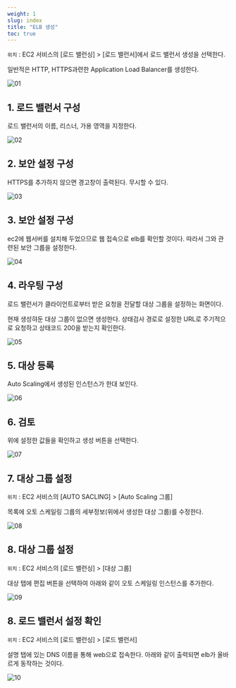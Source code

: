 ```yaml
---
weight: 1
slug: index
title: "ELB 생성"
toc: true
---
```


`위치` : EC2 서비스의 [로드 밸런싱] > [로드 밸런서]에서
로드 밸런서 생성을 선택한다.

일반적은 HTTP, HTTPS과련한 Application Load Balancer를 생성한다.

![01](/docs/infra/aws/ec2/elb/elbcreate/01.png)

## 1. 로드 밸런서 구성

로드 밸런서의 이름, 리스너, 가용 영역을 지정한다.

![02](/docs/infra/aws/ec2/elb/elbcreate/02.png)

## 2. 보안 설정 구성

HTTPS를 추가하지 않으면 경고창이 출력된다.
무시할 수 있다.

![03](/docs/infra/aws/ec2/elb/elbcreate/03.png)

## 3. 보안 설정 구성

ec2에 웹서버를 설치해 두었으므로 웹 접속으로 elb를 확인할 것이다.
따라서 그와 관련된 보안 그룹을 설정한다.

![04](/docs/infra/aws/ec2/elb/elbcreate/04.png)

## 4. 라우팅 구성

로드 밸런서가 클라이언트로부터 받은 요청을 전달할 대상 그룹을 설정하는 화면이다.

현재 생성햐둔 대상 그룹이 없으면 생성한다.
상태검사 경로로 설정한 URL로 주기적으로 요청하고 상태코드 200을 받는지 확인한다.

![05](/docs/infra/aws/ec2/elb/elbcreate/05.png)

## 5. 대상 등록

Auto Scaling에서 생성된 인스턴스가 한대 보인다.

![06](/docs/infra/aws/ec2/elb/elbcreate/06.png)


## 6. 검토

위에 설정한 값들을 확인하고 생성 버튼을 선택한다.

![07](/docs/infra/aws/ec2/elb/elbcreate/07.png)


## 7. 대상 그룹 설정

`위치` : EC2 서비스의 [AUTO SACLING] > [Auto Scaling 그룹]

목록에 오토 스케일링 그룹의 세부정보(위에서 생성한 대상 그룹)를 수정한다.

![08](/docs/infra/aws/ec2/elb/elbcreate/08.png)

## 8. 대상 그룹 설정

`위치` : EC2 서비스의 [로드 밸런싱] > [대상 그룹]

대상 탭에 편집 버튼을 선택하여 아래와 같이 오토 스케일링 인스턴스를
추가한다.

![09](/docs/infra/aws/ec2/elb/elbcreate/09.png)


## 8. 로드 밸런서 설정 확인

`위치` : EC2 서비스의 [로드 밸런싱] > [로드 밸런서]

설명 탭에 있는 DNS 이름을 통해 web으로 접속한다.
아래와 같이 출력되면 elb가 올바르게 동작하는 것이다.

![10](/docs/infra/aws/ec2/elb/elbcreate/10.png)



